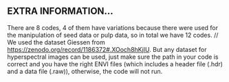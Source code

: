 ## EXTRA INFORMATION...
There are 8 codes, 4 of them have variations because there were used for the manipulation of seed data or pulp data, so in total we have 12 codes.
//
We used the dataset Giessen from https://zenodo.org/record/1186372#.XOoch8hKjIU.
But any dataset for hyperspectral images can be used, just make sure the path in your code is correct and you have the right ENVI files (which includes a header file (.hdr) and a data file (.raw)), otherwise, the code will not run.
